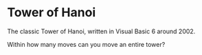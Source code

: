 # Tower of Hanoi

The classic Tower of Hanoi, written in Visual Basic 6 around 2002.

Within how many moves can you move an entire tower?
